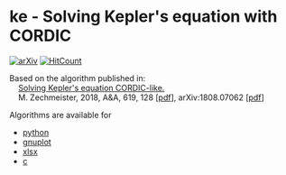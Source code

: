 # ke - Solving Kepler's equation with CORDIC

[![arXiv](http://img.shields.io/badge/arXiv-1808.07062-green.svg?style=flat)](https://arxiv.org/abs/1808.07062)
[![HitCount](http://hits.dwyl.io/mzechmeister/ke.svg?style=flat)](http://hits.dwyl.io/mzechmeister/ke)

Based on the algorithm published in:\
&nbsp;&nbsp;&nbsp;&nbsp;[Solving Kepler's equation CORDIC-like.](https://ui.adsabs.harvard.edu/abs/2018A%26A...619A.128Z)\
&nbsp;&nbsp;&nbsp;&nbsp;M. Zechmeister, 2018, A&A, 619, 128 [[pdf](https://www.aanda.org/articles/aa/pdf/2018/11/aa33162-18.pdf)], arXiv:1808.07062 [[pdf](https://arxiv.org/pdf/1808.07062)]

Algorithms are available for
* [python](python)
* [gnuplot](gnuplot)
* [xlsx](xlsx)
* [c](python/lib)

